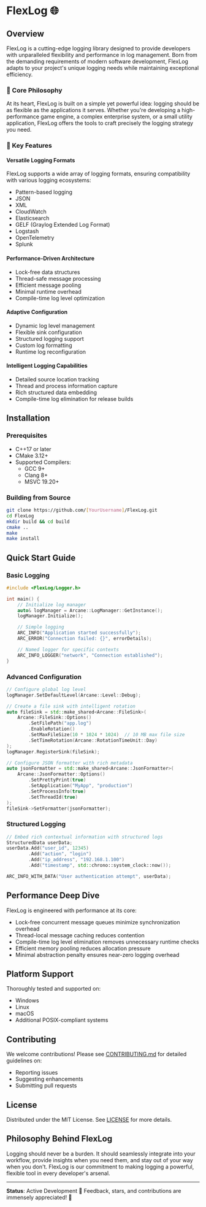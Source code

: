 # FlexLog 🌐

## Overview

FlexLog is a cutting-edge logging library designed to provide developers with unparalleled flexibility and performance in log management. Born from the demanding requirements of modern software development, FlexLog adapts to your project's unique logging needs while maintaining exceptional efficiency.

### 🚀 Core Philosophy

At its heart, FlexLog is built on a simple yet powerful idea: logging should be as flexible as the applications it serves. Whether you're developing a high-performance game engine, a complex enterprise system, or a small utility application, FlexLog offers the tools to craft precisely the logging strategy you need.

### 🌟 Key Features

#### Versatile Logging Formats
FlexLog supports a wide array of logging formats, ensuring compatibility with various logging ecosystems:
- Pattern-based logging
- JSON
- XML
- CloudWatch
- Elasticsearch
- GELF (Graylog Extended Log Format)
- Logstash
- OpenTelemetry
- Splunk

#### Performance-Driven Architecture
- Lock-free data structures
- Thread-safe message processing
- Efficient message pooling
- Minimal runtime overhead
- Compile-time log level optimization

#### Adaptive Configuration
- Dynamic log level management
- Flexible sink configuration
- Structured logging support
- Custom log formatting
- Runtime log reconfiguration

#### Intelligent Logging Capabilities
- Detailed source location tracking
- Thread and process information capture
- Rich structured data embedding
- Compile-time log elimination for release builds

## Installation

### Prerequisites

- C++17 or later
- CMake 3.12+
- Supported Compilers:
  - GCC 9+
  - Clang 8+
  - MSVC 19.20+

### Building from Source

```bash
git clone https://github.com/[YourUsername]/FlexLog.git
cd FlexLog
mkdir build && cd build
cmake ..
make
make install
```

## Quick Start Guide

### Basic Logging

```cpp
#include <FlexLog/Logger.h>

int main() {
    // Initialize log manager
    auto& logManager = Arcane::LogManager::GetInstance();
    logManager.Initialize();

    // Simple logging
    ARC_INFO("Application started successfully");
    ARC_ERROR("Connection failed: {}", errorDetails);

    // Named logger for specific contexts
    ARC_INFO_LOGGER("network", "Connection established");
}
```

### Advanced Configuration

```cpp
// Configure global log level
logManager.SetDefaultLevel(Arcane::Level::Debug);

// Create a file sink with intelligent rotation
auto fileSink = std::make_shared<Arcane::FileSink>(
    Arcane::FileSink::Options()
        .SetFilePath("app.log")
        .EnableRotation()
        .SetMaxFileSize(10 * 1024 * 1024)  // 10 MB max file size
        .SetTimeRotation(Arcane::RotationTimeUnit::Day)
);
logManager.RegisterSink(fileSink);

// Configure JSON formatter with rich metadata
auto jsonFormatter = std::make_shared<Arcane::JsonFormatter>(
    Arcane::JsonFormatter::Options()
        .SetPrettyPrint(true)
        .SetApplication("MyApp", "production")
        .SetProcessInfo(true)
        .SetThreadId(true)
);
fileSink->SetFormatter(jsonFormatter);
```

### Structured Logging

```cpp
// Embed rich contextual information with structured logs
StructuredData userData;
userData.Add("user_id", 12345)
        .Add("action", "login")
        .Add("ip_address", "192.168.1.100")
        .Add("timestamp", std::chrono::system_clock::now());

ARC_INFO_WITH_DATA("User authentication attempt", userData);
```

## Performance Deep Dive

FlexLog is engineered with performance at its core:
- Lock-free concurrent message queues minimize synchronization overhead
- Thread-local message caching reduces contention
- Compile-time log level elimination removes unnecessary runtime checks
- Efficient memory pooling reduces allocation pressure
- Minimal abstraction penalty ensures near-zero logging overhead

## Platform Support

Thoroughly tested and supported on:
- Windows
- Linux
- macOS
- Additional POSIX-compliant systems

## Contributing

We welcome contributions! Please see [CONTRIBUTING.md](CONTRIBUTING.md) for detailed guidelines on:
- Reporting issues
- Suggesting enhancements
- Submitting pull requests

## License

Distributed under the MIT License. See [LICENSE](LICENSE) for more details.

## Philosophy Behind FlexLog

Logging should never be a burden. It should seamlessly integrate into your workflow, provide insights when you need them, and stay out of your way when you don't. FlexLog is our commitment to making logging a powerful, flexible tool in every developer's arsenal.

---

**Status**: Active Development 🚧
Feedback, stars, and contributions are immensely appreciated! 🌟
